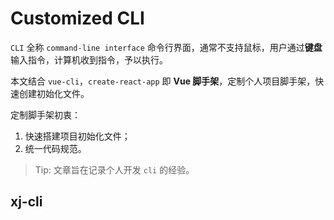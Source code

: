 # Customized CLI
`CLI` 全称 `command-line interface` 命令行界面，通常不支持鼠标，用户通过**键盘**输入指令，计算机收到指令，予以执行。

本文结合 `vue-cli`，`create-react-app` 即 **Vue 脚手架**，定制个人项目脚手架，快速创建初始化文件。

定制脚手架初衷：
1. 快速搭建项目初始化文件；
2. 统一代码规范。

> Tip: 文章旨在记录个人开发 `cli` 的经验。

## xj-cli
### 
